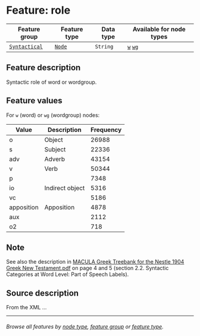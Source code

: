 # Feature: role

Feature group | Feature type | Data type | Available for node types
---  | --- | --- | ---
[`Syntactical`](featuresbygroup.md#syntactic-features) | [`Node`](featuresbyfeaturetype.md#node-features)  | `String`  | [`w`](featuresbynodetype.md#word-nodes) [`wg`](featuresbynodetype.md#wordgroup-nodes)

## Feature description

Syntactic role of word or wordgroup.

## Feature values

For `w` (word) or `wg` (wordgroup) nodes:

Value | Description | Frequency
--- | --- | ---
o | Object | 26988
s | Subject | 22336
adv | Adverb | 43154
v | Verb | 50344
p | | 7348
io |  Indirect object | 5316
vc |  | 5186
apposition | Apposition | 4878
aux | | 2112
o2 | | 718

## Note
See also the description in [MACULA Greek Treebank for the Nestle 1904 Greek New Testament.pdf](https://nbviewer.org/github/biblicalhumanities/greek-new-testament/blob/master/syntax-trees/nestle1904/doc/Nestle%201904%20Treebank%20Documentation.pdf) on page 4 and 5 (section 2.2. Syntactic Categories at Word Level: Part of Speech Labels).

## Source description

From the XML ...

---
###### *Browse all features by [node type](featuresbynodetype.md#readme), [feature group](featuresbygroup.md#readme) or [feature type](featuresbyfeaturetype.md#readme).*
